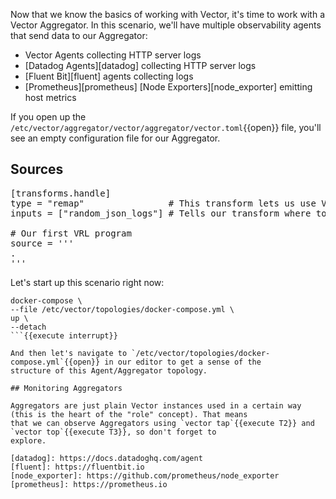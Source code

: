 Now that we know the basics of working with Vector, it's time to work with a Vector Aggregator. In
this scenario, we'll have multiple observability agents that send data to our Aggregator:

* Vector Agents collecting HTTP server logs
* [Datadog Agents][datadog] collecting HTTP server logs
* [Fluent Bit][fluent] agents collecting logs
* [Prometheus][prometheus] [Node Exporters][node_exporter] emitting host metrics

If you open up the `/etc/vector/aggregator/vector/aggregator/vector.toml`{{open}} file, you'll see
an empty configuration file for our Aggregator.

## Sources

<pre class="file" data-filename="first-pipeline/vector.toml" data-target="insert" data-marker="#insert-vector-agents">[transforms.handle]
type = "remap"                # This transform lets us use Vector Remap Language
inputs = ["random_json_logs"] # Tells our transform where to listen for input

# Our first VRL program
source = '''
.
'''</pre>

Let's start up this scenario right now:

```
docker-compose \
--file /etc/vector/topologies/docker-compose.yml \
up \
--detach
```{{execute interrupt}}

And then let's navigate to `/etc/vector/topologies/docker-compose.yml`{{open}} in our editor to get a sense of the
structure of this Agent/Aggregator topology.

## Monitoring Aggregators

Aggregators are just plain Vector instances used in a certain way (this is the heart of the "role" concept). That means
that we can observe Aggregators using `vector tap`{{execute T2}} and `vector top`{{execute T3}}, so don't forget to
explore.

[datadog]: https://docs.datadoghq.com/agent
[fluent]: https://fluentbit.io
[node_exporter]: https://github.com/prometheus/node_exporter
[prometheus]: https://prometheus.io